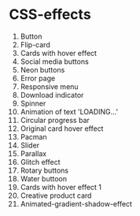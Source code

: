 # CSS-effects

1. Button
2. Flip-card
3. Cards with hover effect
4. Social media buttons
5. Neon buttons
6. Error page
7. Responsive menu
8. Download indicator
9. Spinner
10. Animation of text 'LOADING...'
11. Circular progress bar
12. Original card hover effect
13. Pacman
14. Slider
15. Parallax
16. Glitch effect
17. Rotary buttons
18. Water buttoon
19. Cards with hover effect 1
20. Creative product card
21. Animated-gradient-shadow-effect